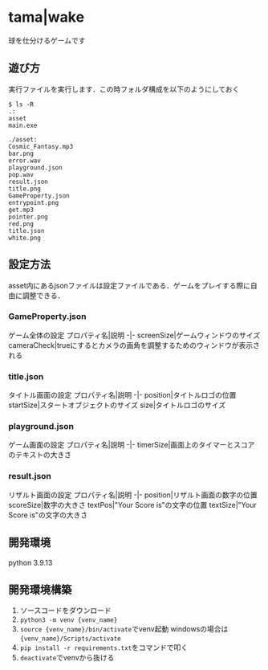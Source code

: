 # tama|wake
球を仕分けるゲームです

## 遊び方
実行ファイルを実行します．この時フォルダ構成を以下のようにしておく
```
$ ls -R
.:
asset
main.exe

./asset:
Cosmic_Fantasy.mp3
bar.png
error.wav
playground.json
pop.wav
result.json
title.png
GameProperty.json
entrypoint.png
get.mp3
pointer.png
red.png
title.json
white.png
```

## 設定方法
asset内にあるjsonファイルは設定ファイルである．ゲームをプレイする際に自由に調整できる．
### GameProperty.json
ゲーム全体の設定
プロパティ名|説明
-|-
screenSize|ゲームウィンドウのサイズ
cameraCheck|trueにするとカメラの画角を調整するためのウィンドウが表示される

### title.json
タイトル画面の設定
プロパティ名|説明
-|-
position|タイトルロゴの位置
startSize|スタートオブジェクトのサイズ
size|タイトルロゴのサイズ

### playground.json
ゲーム画面の設定
プロパティ名|説明
-|-
timerSize|画面上のタイマーとスコアのテキストの大きさ

### result.json
リザルト画面の設定
プロパティ名|説明
-|-
position|リザルト画面の数字の位置
scoreSize|数字の大きさ
textPos|"Your Score is"の文字の位置
textSize|"Your Score is"の文字の大きさ

## 開発環境
python 3.9.13

## 開発環境構築
1. ソースコードをダウンロード
1. `python3 -m venv {venv_name}`
1. `source {venv_name}/bin/activate`でvenv起動 windowsの場合は`{venv_name}/Scripts/activate`
1. `pip install -r requirements.txt`をコマンドで叩く
1. `deactivate`でvenvから抜ける
